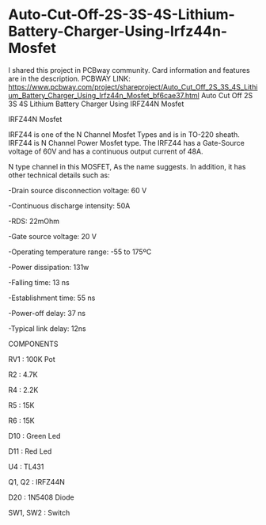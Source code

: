 # Auto-Cut-Off-2S-3S-4S-Lithium-Battery-Charger-Using-Irfz44n-Mosfet
I shared this project in PCBway community. Card information and features are in the description. PCBWAY LINK: https://www.pcbway.com/project/shareproject/Auto_Cut_Off_2S_3S_4S_Lithium_Battery_Charger_Using_Irfz44n_Mosfet_bf6cae37.html
Auto Cut Off 2S 3S 4S Lithium Battery Charger Using IRFZ44N Mosfet

 

IRFZ44N Mosfet

IRFZ44 is one of the N Channel Mosfet Types and is in TO-220 sheath. IRFZ44 is N Channel Power Mosfet type. The IRFZ44 has a Gate-Source voltage of 60V and has a continuous output current of 48A.

N type channel in this MOSFET, As the name suggests. In addition, it has other technical details such as:

-Drain source disconnection voltage: 60 V

-Continuous discharge intensity: 50A

-RDS: 22mOhm

-Gate source voltage: 20 V

-Operating temperature range: -55 to 175ºC

-Power dissipation: 131w

-Falling time: 13 ns

-Establishment time: 55 ns

-Power-off delay: 37 ns

-Typical link delay: 12ns

 

COMPONENTS

RV1 : 100K Pot

R2 : 4.7K

R4 : 2.2K

R5 : 15K

R6 : 15K

D10 : Green Led

D11 : Red Led

U4 : TL431

Q1, Q2 : IRFZ44N

D20 : 1N5408 Diode

SW1, SW2 : Switch  
